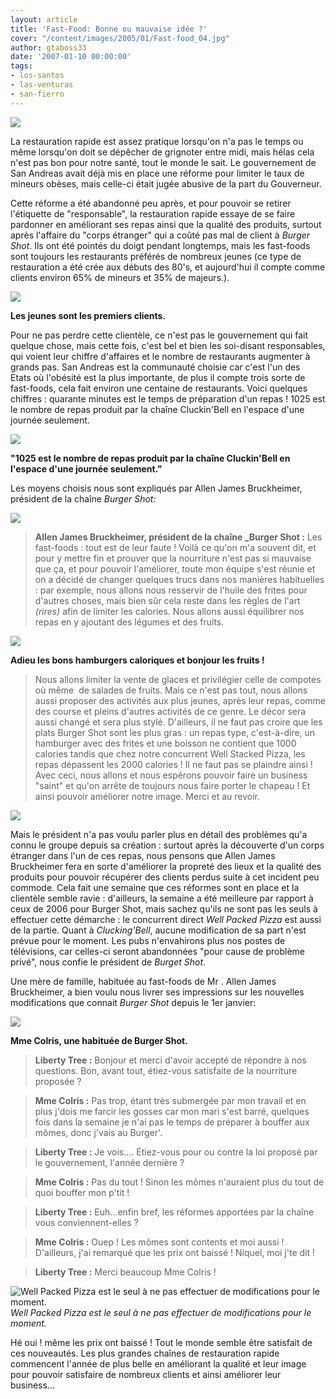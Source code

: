 ```yaml
---
layout: article
title: 'Fast-Food: Bonne ou mauvaise idée ?'
cover: "/content/images/2005/01/Fast-food_04.jpg"
author: gtaboss33
date: '2007-01-10 00:00:00'
tags:
- los-santos
- las-venturas
- san-fierro
---
```


![](/content/images/2005/01/Fast-food_02.jpg)

La restauration rapide est assez pratique lorsqu'on n'a pas le temps ou même lorsqu'on doit se dépêcher de grignoter entre midi, mais hélas cela n'est pas bon pour notre santé, tout le monde le sait. Le gouvernement de San Andreas avait déjà mis en place&nbsp;une&nbsp;réforme&nbsp;pour limiter le taux de mineurs obèses, mais celle-ci était jugée abusive de la part du Gouverneur.

Cette réforme a été abandonné peu après, et pour pouvoir se retirer l'étiquette de "responsable", la restauration rapide essaye de se faire pardonner en améliorant&nbsp;ses repas ainsi que la qualité des produits, surtout après l'affaire du "corps étranger" qui a coûté pas mal de client à _Burger Shot_. Ils ont été pointés du doigt pendant longtemps, mais les fast-foods sont toujours les restaurants préférés de nombreux jeunes (ce type de restauration a été crée aux débuts des 80's, et aujourd'hui il&nbsp;compte comme clients environ 65% de mineurs et 35% de majeurs.).

![](/content/images/2005/01/Fast-food_05.jpg)

**Les jeunes sont les premiers clients.**

Pour ne pas perdre cette clientèle,&nbsp;ce n'est pas le gouvernement qui fait quelque chose, mais cette fois, c'est&nbsp;bel et bien&nbsp;les soi-disant responsables, qui voient leur chiffre d'affaires et le nombre de restaurants augmenter&nbsp;à grands pas.&nbsp;San Andreas est la communauté choisie car&nbsp;c'est l'un&nbsp;des Etats&nbsp;où l'obésité est la plus importante, de plus&nbsp;il compte trois sorte de fast-foods, cela fait environ une centaine de restaurants. Voici quelques chiffres :&nbsp;quarante minutes est le temps de préparation d'un repas ! 1025 est le nombre de repas produit par la chaîne Cluckin'Bell en l'espace d'une journée seulement.

![](/content/images/2005/01/Fast-food_03.jpg)

**"1025 est le nombre de repas produit par la chaîne Cluckin'Bell en l'espace d'une journée seulement."**

Les moyens choisis nous sont expliqués par Allen James Bruckheimer, président de la chaîne _Burger Shot:_

![](/content/images/2005/01/Fast-food_08.jpg)

> **Allen James Bruckheimer, président de la chaîne \_Burger Shot :** Les fast-foods : tout est de leur faute ! Voilà ce qu'on m'a souvent dit, et pour y mettre fin et prouver que la nourriture n'est pas si mauvaise que ça, et&nbsp;pour pouvoir l'améliorer, toute mon équipe s'est réunie et on a décidé de changer quelques trucs dans nos manières habituelles : par exemple, nous allons nous resservir de l'huile des frites pour d'autres choses, mais bien sûr cela reste dans les règles de l'art _(rires)_ afin de limiter les calories. Nous allons aussi équilibrer nos repas en&nbsp;y ajoutant des légumes et des fruits.

![](/content/images/2005/01/Fast-food_04.jpg)

**Adieu les bons hamburgers caloriques et bonjour les fruits !**

> Nous allons limiter la vente de glaces et privilégier celle de compotes où même&nbsp; de salades de fruits. Mais ce n'est pas tout, nous allons aussi proposer des activités aux plus jeunes, après leur repas, comme des course et pleins d'autres activités de ce genre. Le décor sera aussi changé et&nbsp;sera plus stylé.&nbsp;D'ailleurs, il ne faut pas croire que les plats&nbsp;Burger Shot&nbsp;sont les plus gras : un repas type, c'est-à-dire,&nbsp;un hamburger avec des frites et une boisson ne contient que 1000 calories tandis que chez notre concurrent&nbsp;Well Stacked Pizza, les repas dépassent les 2000 calories ! Il ne faut pas se plaindre ainsi ! Avec ceci, nous allons et nous espérons pouvoir faire un business "saint" et qu'on arrête de toujours nous faire porter le chapeau ! Et ainsi pouvoir améliorer notre image. Merci et au revoir.

![](/content/images/2005/01/Fast-food_06.jpg)

Mais le président n'a pas voulu&nbsp;parler plus en détail&nbsp;des problèmes qu'a connu le groupe depuis sa création : surtout après la découverte d'un corps étranger dans l'un de ces repas, nous pensons que Allen James Bruckheimer fera en sorte d'améliorer la propreté des lieux et la qualité des produits pour pouvoir récupérer des clients perdus suite à cet incident peu commode. Cela fait une semaine que ces réformes sont en place et la clientèle semble ravie : d'ailleurs, la semaine a été meilleure par rapport à ceux de 2006 pour Burger Shot, mais sachez qu'ils ne sont pas les seuls à effectuer cette démarche : le concurrent direct _Well Packed Pizza_&nbsp;est aussi de la partie. Quant à _Clucking'Bell_, aucune modification de sa part&nbsp;n'est prévue&nbsp;pour le moment. Les pubs n'envahirons plus nos postes de télévisions, car celles-ci seront abandonnées "pour cause de problème privé", nous confie&nbsp;le président de _Burget Shot_.

Une mère de famille, habituée&nbsp;au fast-foods de Mr&nbsp;. Allen James Bruckheimer,&nbsp;a bien voulu nous livrer ses impressions sur les nouvelles modifications que connait _Burger Shot_ depuis le 1er janvier:

![](/content/images/2005/01/Fast-food_07.jpg)

**Mme Colris, une habituée de Burger Shot.**

> **Liberty Tree :** Bonjour et merci d'avoir accepté de répondre&nbsp;à nos questions. Bon, avant tout, étiez-vous satisfaite de la nourriture proposée ?

> **Mme Colris :** Pas trop, étant très submergée par mon travail et en plus j'dois me farcir les gosses car mon mari s'est barré, quelques fois dans la semaine je n'ai pas le temps de préparer à bouffer aux mômes, donc j'vais au Burger'.

> **Liberty Tree :** Je vois.... Étiez-vous pour ou contre la loi proposé par le gouvernement, l'année dernière ?

> **Mme Colris :** Pas du tout ! Sinon les mômes n'auraient plus du tout de quoi bouffer mon p'tit !

> **Liberty Tree :** Euh...enfin bref, les réformes apportées par la chaîne vous conviennent-elles ?

> **Mme Colris :** Ouep ! Les mômes sont contents et moi aussi ! D'ailleurs, j'ai remarqué que les prix ont baissé ! Niquel, moi j'te dit !

> **Liberty Tree :** Merci beaucoup Mme Colris !

![Well Packed Pizza est le seul à ne pas effectuer de modifications pour le moment.](/content/images/2005/01/Fast-food_01.jpg)
_Well Packed Pizza est le seul à ne pas effectuer de modifications pour le moment._

Hé&nbsp;oui ! même les prix ont baissé ! Tout le monde semble être satisfait de ces nouveautés. Les plus grandes chaînes de restauration rapide commencent l'année de plus belle en améliorant la qualité et leur image pour pouvoir satisfaire de nombreux clients et ainsi&nbsp;améliorer leur business...

<!--kg-card-end: markdown-->
